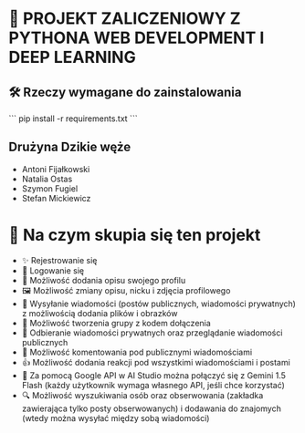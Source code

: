 <h1> 🚀 PROJEKT ZALICZENIOWY Z PYTHONA WEB DEVELOPMENT I DEEP LEARNING</h1>
<h2>
🛠️ Rzeczy wymagane do zainstalowania
</h2>
```
 pip install -r requirements.txt 
```
<h2 > Drużyna Dzikie węże
</h2>
<ul>
<li> Antoni Fijałkowski </li>
<li> Natalia Ostas </li>
<li> Szymon Fugiel </li>
<li> Stefan Mickiewicz </li>
</ul>
<h1>📝 Na czym skupia się ten projekt </h1>
<ul>
  <li>✨ Rejestrowanie się</li>
  <li>🔐 Logowanie się</li>
  <li>👤 Możliwość dodania opisu swojego profilu</li>
  <li>🖼️ Możliwość zmiany opisu, nicku i zdjęcia profilowego</li>
  <li>💬 Wysyłanie wiadomości (postów publicznych, wiadomości prywatnych) z możliwością dodania plików i obrazków</li>
  <li>👥 Możliwość tworzenia grupy z kodem dołączenia</li>
  <li>📨 Odbieranie wiadomości prywatnych oraz przeglądanie wiadomości publicznych</li>
  <li>💭 Możliwość komentowania pod publicznymi wiadomościami</li>
  <li>👍 Możliwość dodania reakcji pod wszystkimi wiadomościami i postami</li>
  <li>🤖 Za pomocą Google API w AI Studio można połączyć się z Gemini 1.5 Flash (każdy użytkownik wymaga własnego API, jeśli chce korzystać)</li>
  <li>🔍 Możliwość wyszukiwania osób oraz obserwowania (zakładka zawierająca tylko posty obserwowanych) i dodawania do znajomych (wtedy można wysyłać między sobą wiadomości)</li>
</ul>
